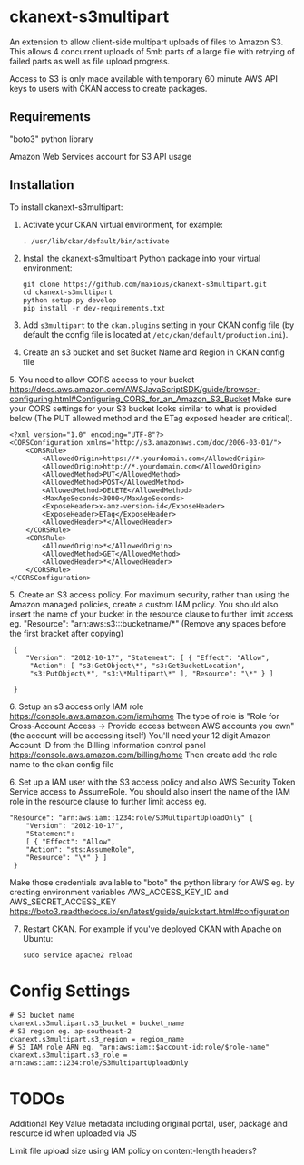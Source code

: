 # ckanext-s3multipart

An extension to allow client-side multipart uploads of files to Amazon
S3. This allows 4 concurrent uploads of 5mb parts of a large file with
retrying of failed parts as well as file upload progress.

Access to S3 is only made available with temporary 60 minute AWS API
keys to users with CKAN access to create packages.

## Requirements

"boto3" python library

Amazon Web Services account for S3 API usage

## Installation

To install ckanext-s3multipart:

1.  Activate your CKAN virtual environment, for example:

        . /usr/lib/ckan/default/bin/activate

2.  Install the ckanext-s3multipart Python package into your virtual
    environment:

        git clone https://github.com/maxious/ckanext-s3multipart.git
        cd ckanext-s3multipart
        python setup.py develop
        pip install -r dev-requirements.txt

3.  Add `s3multipart` to the `ckan.plugins` setting in your CKAN config
    file (by default the config file is located at
    `/etc/ckan/default/production.ini`).
4.  Create an s3 bucket and set Bucket Name and Region in CKAN config
    file

​5. You need to allow CORS access to your bucket
<https://docs.aws.amazon.com/AWSJavaScriptSDK/guide/browser-configuring.html#Configuring_CORS_for_an_Amazon_S3_Bucket>
Make sure your CORS settings for your S3 bucket looks similar to what is
provided below (The PUT allowed method and the ETag exposed header are
critical).

    <?xml version="1.0" encoding="UTF-8"?>
    <CORSConfiguration xmlns="http://s3.amazonaws.com/doc/2006-03-01/">
        <CORSRule>
            <AllowedOrigin>https://*.yourdomain.com</AllowedOrigin>
            <AllowedOrigin>http://*.yourdomain.com</AllowedOrigin>
            <AllowedMethod>PUT</AllowedMethod>
            <AllowedMethod>POST</AllowedMethod>
            <AllowedMethod>DELETE</AllowedMethod>
            <MaxAgeSeconds>3000</MaxAgeSeconds>
            <ExposeHeader>x-amz-version-id</ExposeHeader>
            <ExposeHeader>ETag</ExposeHeader>
            <AllowedHeader>*</AllowedHeader>
        </CORSRule>
        <CORSRule>
            <AllowedOrigin>*</AllowedOrigin>
            <AllowedMethod>GET</AllowedMethod>
            <AllowedHeader>*</AllowedHeader>
        </CORSRule>
    </CORSConfiguration>

​5. Create an S3 access policy. For maximum security, rather than using
the Amazon managed policies, create a custom IAM policy. You should also
insert the name of your bucket in the resource clause to further limit
access eg. "Resource": "arn:aws:s3:::bucketname/\*" (Remove any spaces
before the first bracket after copying)

	 {
	    "Version": "2012-10-17", "Statement": [ { "Effect": "Allow",
	     "Action": [ "s3:GetObject\*", "s3:GetBucketLocation",
	     "s3:PutObject\*", "s3:\*Multipart\*" ], "Resource": "\*" } ]
	
	 }

​6. Setup an s3 access only IAM role
<https://console.aws.amazon.com/iam/home> The type of role is "Role for
Cross-Account Access -\> Provide access between AWS accounts you own"
(the account will be accessing itself) You'll need your 12 digit Amazon
Account ID from the Billing Information control panel
<https://console.aws.amazon.com/billing/home> Then create add the role
name to the ckan config file

​6. Set up a IAM user with the S3 access policy and also AWS Security
Token Service access to AssumeRole. You should also insert the name of
the IAM role in the resource clause to further limit access eg.

	"Resource": "arn:aws:iam::1234:role/S3MultipartUploadOnly" { 
		"Version": "2012-10-17", 
		"Statement": 
		[ { "Effect": "Allow", 
		"Action": "sts:AssumeRole", 
		"Resource": "\*" } ]
	 }

Make those credentials available to "boto" the python library for AWS eg. by creating environment variables AWS_ACCESS_KEY_ID and AWS_SECRET_ACCESS_KEY
<https://boto3.readthedocs.io/en/latest/guide/quickstart.html#configuration>

7.  Restart CKAN. For example if you've deployed CKAN with Apache on
    Ubuntu:

        sudo service apache2 reload

Config Settings
===============

    # S3 bucket name 
    ckanext.s3multipart.s3_bucket = bucket_name 
    # S3 region eg. ap-southeast-2 
    ckanext.s3multipart.s3_region = region_name 
    # S3 IAM role ARN eg. "arn:aws:iam::$account-id:role/$role-name" 
    ckanext.s3multipart.s3_role = arn:aws:iam::1234:role/S3MultipartUploadOnly

TODOs
=====
Additional Key Value metadata including original portal, user, package
and resource id when uploaded via JS

Limit file upload size using IAM policy on content-length headers?

